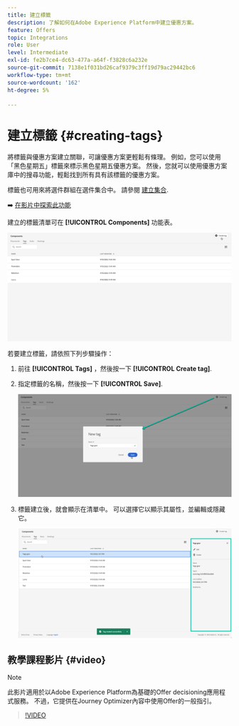 ```yaml
---
title: 建立標籤
description: 了解如何在Adobe Experience Platform中建立優惠方案。
feature: Offers
topic: Integrations
role: User
level: Intermediate
exl-id: fe2b7ce4-dc63-477a-a64f-f3828c6a232e
source-git-commit: 7138e1f031bd26caf9379c3ff19d79ac29442bc6
workflow-type: tm+mt
source-wordcount: '162'
ht-degree: 5%

---
```


# 建立標籤 {#creating-tags}

將標籤與優惠方案建立關聯，可讓優惠方案更輕鬆有條理。 例如，您可以使用「黑色星期五」標籤來標示黑色星期五優惠方案。 然後，您就可以使用優惠方案庫中的搜尋功能，輕鬆找到所有具有該標籤的優惠方案。

標籤也可用來將選件群組在選件集合中。 請參閱 [建立集合](../offer-library/creating-collections.md).

➡️ [在影片中探索此功能](#video)

建立的標籤清單可在 **[!UICONTROL Components]** 功能表。

![](../../assets/tags_list.png)

若要建立標籤，請依照下列步驟操作：

1. 前往 **[!UICONTROL Tags]** ，然後按一下 **[!UICONTROL Create tag]**.

1. 指定標籤的名稱，然後按一下 **[!UICONTROL Save]**.

   ![](../../assets/tags_create.png)

1. 標籤建立後，就會顯示在清單中。 可以選擇它以顯示其屬性，並編輯或隱藏它。

   ![](../../assets/tags_created.png)

## 教學課程影片 {#video}

>[!NOTE]
>
>此影片適用於以Adobe Experience Platform為基礎的Offer decisioning應用程式服務。 不過，它提供在Journey Optimizer內容中使用Offer的一般指引。

>[!VIDEO](https://video.tv.adobe.com/v/329374?quality=12)
